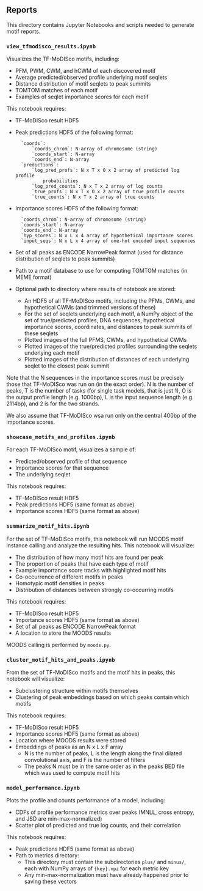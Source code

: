 ## Reports

This directory contains Jupyter Notebooks and scripts needed to generate motif reports.

### `view_tfmodisco_results.ipynb`
Visualizes the TF-MoDISco motifs, including:
- PFM, PWM, CWM, and hCWM of each discovered motif
- Average predicted/observed profile underlying motif seqlets
- Distance distribution of motif seqlets to peak summits
- TOMTOM matches of each motif
- Examples of seqlet importance scores for each motif

This notebook requires:
- TF-MoDISco result HDF5
- Peak predictions HDF5 of the following format:

		`coords`:
		    `coords_chrom`: N-array of chromosome (string)
		    `coords_start`: N-array
		    `coords_end`: N-array
		`predictions`:
		    `log_pred_profs`: N x T x O x 2 array of predicted log profile
		        probabilities
		    `log_pred_counts`: N x T x 2 array of log counts
		    `true_profs`: N x T x O x 2 array of true profile counts
		    `true_counts`: N x T x 2 array of true counts

- Importance scores HDF5 of the following format:

		`coords_chrom`: N-array of chromosome (string)
		`coords_start`: N-array
		`coords_end`: N-array
		`hyp_scores`: N x L x 4 array of hypothetical importance scores
		`input_seqs`: N x L x 4 array of one-hot encoded input sequences

- Set of all peaks as ENCODE NarrowPeak format (used for distance distribution of seqlets to peak summits)
- Path to a motif database to use for computing TOMTOM matches (in MEME format)
- Optional path to directory where results of notebook are stored:
	- An HDF5 of all TF-MoDISco motifs, including the PFMs, CWMs, and hypothetical CWMs (and trimmed versions of these)
	- For the set of seqlets underlying each motif, a NumPy object of the set of true/predicted profiles, DNA sequences, hypothetical importance scores, coordinates, and distances to peak summits of these seqlets
	- Plotted images of the full PFMS, CWMs, and hypothetical CWMs
	- Plotted images of the true/predicted profiles surrounding the seqlets underlying each motif
	- Plotted images of the distribution of distances of each underlying seqlet to the closest peak summit

Note that the N sequences in the importance scores must be precisely those that TF-MoDISco was run on (in the exact order). N is the number of peaks, T is the number of tasks (for single task models, that is just 1), O is the output profile length (e.g. 1000bp), L is the input sequence length (e.g. 2114bp), and 2 is for the two strands.

We also assume that TF-MoDISco wsa run only on the central 400bp of the importance scores.

### `showcase_motifs_and_profiles.ipynb`
For each TF-MoDISco motif, visualizes a sample of:
- Predicted/observed profile of that sequence
- Importance scores for that sequence
- The underlying seqlet

This notebook requires:
- TF-MoDISco result HDF5
- Peak predictions HDF5 (same format as above)
- Importance scores HDF5 (same format as above)

### `summarize_motif_hits.ipynb`
For the set of TF-MoDISco motifs, this notebook will run MOODS motif instance calling and analyze the resulting hits. This notebook will visualize:
- The distribution of how many motif hits are found per peak
- The proportion of peaks that have each type of motif
- Example importance score tracks with highlighted motif hits
- Co-occurrence of different motifs in peaks
- Homotypic motif densities in peaks
- Distribution of distances between strongly co-occurring motifs

This notebook requires:
- TF-MoDISco result HDF5
- Importance scores HDF5 (same format as above)
- Set of all peaks as ENCODE NarrowPeak format
- A location to store the MOODS results

MOODS calling is performed by `moods.py`.

### `cluster_motif_hits_and_peaks.ipynb`
From the set of TF-MoDISco motifs and the motif hits in peaks, this notebook will visualize:
- Subclustering structure within motifs themselves
- Clustering of peak embeddings based on which peaks contain which motifs

This notebook requires:
- TF-MoDISco result HDF5
- Importance scores HDF5 (same format as above)
- Location where MOODS results were stored
- Embeddings of peaks as an N x L x F array
	- N is the number of peaks, L is the length along the final dilated convolutional axis, and F is the number of filters
	- The peaks N must be in the same order as in the peaks BED file which was used to compute motif hits

### `model_performance.ipynb`
Plots the profile and counts performance of a model, including:
- CDFs of profile performance metrics over peaks (MNLL, cross entropy, and JSD are min-max-normalized)
- Scatter plot of predicted and true log counts, and their correlation

This notebook requires:
- Peak predictions HDF5 (same format as above)
- Path to metrics directory:
	- This directory must contain the subdirectories `plus/` and `minus/`, each with NumPy arrays of `{key}.npz` for each metric key
	- Any min-max-normalization must have already happened prior to saving these vectors
